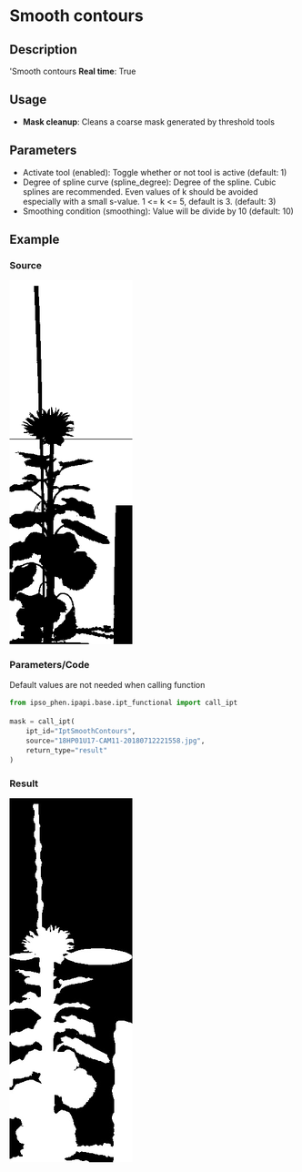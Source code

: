 # Smooth contours

## Description

'Smooth contours
**Real time**: True

## Usage

- **Mask cleanup**: Cleans a coarse mask generated by threshold tools

## Parameters

- Activate tool (enabled): Toggle whether or not tool is active (default: 1)
- Degree of spline curve (spline_degree): Degree of the spline. Cubic splines are recommended. Even values of k should be avoided especially with a small s-value. 1 <= k <= 5, default is 3. (default: 3)
- Smoothing condition (smoothing): Value will be divide by 10 (default: 10)

## Example

### Source

![Source image](images/18HP01U17-CAM11-20180712221558.jpg)

### Parameters/Code

Default values are not needed when calling function

```python
from ipso_phen.ipapi.base.ipt_functional import call_ipt

mask = call_ipt(
    ipt_id="IptSmoothContours",
    source="18HP01U17-CAM11-20180712221558.jpg",
    return_type="result"
)
```

### Result

![Result image](images/ipt_Smooth_contours.jpg)
